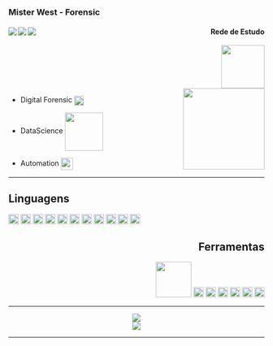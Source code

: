 ### Mister West - Forensic

<div align="right">

[<img src="https://img.shields.io/badge/Discord-7289DA?style=for-the-badge&logo=discord&logoColor=white" align="left"/>][discord]
[<img src="https://img.shields.io/badge/YouTube-FF0000?style=for-the-badge&logo=youtube&logoColor=white" align="left"/>][youtubeMrW]
[<img src="https://img.shields.io/badge/Twitter-1DA1F2?style=for-the-badge&logo=twitter&logoColor=white" align="left"/>][twitter]


#### Rede de Estudo 
<img src="https://img.shields.io/badge/Udemy-EC5252?style=for-the-badge&logo=Udemy&logoColor=white" width="85"/>

</div>

<img src="https://camo.githubusercontent.com/e2b810d3b94b5eceaf23e7126b23e5101d8d979e819d9f7f7aa09b82415d670a/68747470733a2f2f342e62702e626c6f6773706f742e636f6d2f2d6c426445432d63495437412f543975375041555f545a492f41414141414141416a31512f66494753785653644e59632f73313630302f342e676966" align="right" width="160">
<div>

- Digital Forensic <img src="https://images.vexels.com/media/users/3/143466/isolated/preview/b47bfb19d11e66c3be00ccb0632047ce-lupa-simples.png" width="19" align="center">

- DataScience <img src="https://imaddabbura.github.io/post/conda-essentials/featured.png" width="75" align="center">

- Automation <img src="https://iconape.com/wp-content/png_logo_vector/robot.png" width="24" align="center">
</div>
<hr>

## Linguagens
<code><img height="20" src="https://img.shields.io/badge/Python-3776AB?style=for-the-badge&logo=python&logoColor=white"></code>
<code><img height="20" src="https://img.shields.io/badge/C-00599C?style=for-the-badge&logo=c&logoColor=white"></code>
<code><img height="20" src="https://img.shields.io/badge/C%2B%2B-00599C?style=for-the-badge&logo=c%2B%2B&logoColor=white"></code>
<code><img height="20" src="https://img.shields.io/badge/C%23-239120?style=for-the-badge&logo=c-sharp&logoColor=white"></code>
<code><img height="20" src="https://img.shields.io/badge/PHP-777BB4?style=for-the-badge&logo=php&logoColor=white"></code>
<code><img height="20" src="https://img.shields.io/badge/Java-ED8B00?style=for-the-badge&logo=java&logoColor=white"></code>
<code><img height="20" src="https://img.shields.io/badge/json-5E5C5C?style=for-the-badge&logo=json&logoColor=white"></code>
<code><img height="20" src="https://img.shields.io/badge/Shell_Script-121011?style=for-the-badge&logo=gnu-bash&logoColor=white"></code>
<code><img height="20" src="https://img.shields.io/badge/HTML5-E34F26?style=for-the-badge&logo=html5&logoColor=white"></code>
<code><img height="20" src="https://img.shields.io/badge/CSS3-1572B6?style=for-the-badge&logo=css3&logoColor=white"></code>
<code><img height="20" src="https://img.shields.io/badge/JavaScript-323330?style=for-the-badge&logo=javascript&logoColor=F7DF1E"></code>

<div align="right">

## Ferramentas

<code><img width="70" src="https://charlescorrea.com.br/wp-content/uploads/_976_principais-ides-para-desenvolvimento-python.png"></code>
<code><img height="20" src="https://seeklogo.com/images/V/visual-studio-code-logo-284BC24C39-seeklogo.com.png"></code>
<code><img height="20" src="https://img.shields.io/badge/conda-342B029.svg?&style=for-the-badge&logo=anaconda&logoColor=white"></code>
<code><img height="20" src="https://img.shields.io/badge/Git-F05032?style=for-the-badge&logo=git&logoColor=white"></code>
<code><img height="20" src="https://img.shields.io/badge/R-276DC3?style=for-the-badge&logo=r&logoColor=white"></code>
<code><img height="20" src="https://img.shields.io/badge/Audacity-0000CC?style=for-the-badge&logo=audacity&logoColor=white"></code>
<code><img height="20" src="https://imagej.nih.gov/ij/images/ImageJ.ico"></code>
</div>

<hr>

<div align="center"> 

<img src="https://github-readme-stats.vercel.app/api?username=MrWestOFC&show_icons=true&theme=chartreuse-dark&include_all_commits=true&count_private=true%22">
<br>
<img src="https://github-readme-stats.vercel.app/api/top-langs/?username=phstutors&layout=compact&langs_count=7&theme=dark">
</div>

<hr>

[discord]:(https://discord.gg/pWTqaKEQEt)
[youtubeMrW]:(https://www.youtube.com/channel/UCE5smnOyk8Gc-RWKgkl4d9A/)
[twitter]:(https://twitter.com/mister_westt)

